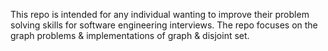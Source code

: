 This repo is intended for any individual wanting to improve their problem solving skills for software engineering  interviews. The repo focuses on the graph problems & implementations of graph & disjoint set.
